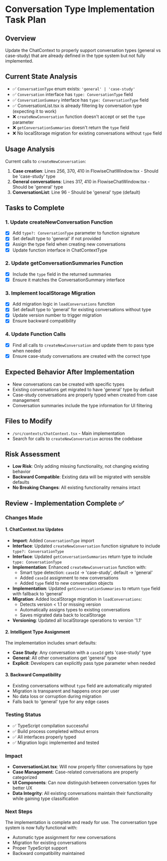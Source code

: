 # Conversation Type Implementation Task Plan

## Overview
Update the ChatContext to properly support conversation types (general vs case-study) that are already defined in the type system but not fully implemented.

## Current State Analysis
- ✅ `ConversationType` enum exists: `'general' | 'case-study'`
- ✅ `Conversation` interface has `type: ConversationType` field
- ✅ `ConversationSummary` interface has `type: ConversationType` field
- ✅ ConversationList.tsx is already filtering by conversation type (expecting it to work)
- ❌ `createNewConversation` function doesn't accept or set the `type` parameter
- ❌ `getConversationSummaries` doesn't return the `type` field
- ❌ No localStorage migration for existing conversations without `type` field

## Usage Analysis
Current calls to `createNewConversation`:
1. **Case creation**: Lines 256, 370, 410 in FlowiseChatWindow.tsx - Should be 'case-study' type
2. **General conversations**: Lines 317, 410 in FlowiseChatWindow.tsx - Should be 'general' type
3. **ConversationList**: Line 96 - Should be 'general' type (default)

## Tasks to Complete

### 1. Update createNewConversation Function
- [x] Add `type?: ConversationType` parameter to function signature
- [x] Set default type to 'general' if not provided
- [x] Assign the type field when creating new conversations
- [x] Update function interface in ChatContextType

### 2. Update getConversationSummaries Function
- [x] Include the `type` field in the returned summaries
- [x] Ensure it matches the ConversationSummary interface

### 3. Implement localStorage Migration
- [x] Add migration logic in `loadConversations` function
- [x] Set default type to 'general' for existing conversations without type
- [x] Update version number to trigger migration
- [x] Ensure backward compatibility

### 4. Update Function Calls
- [x] Find all calls to `createNewConversation` and update them to pass type when needed
- [x] Ensure case-study conversations are created with the correct type

## Expected Behavior After Implementation
- New conversations can be created with specific types
- Existing conversations get migrated to have 'general' type by default
- Case-study conversations are properly typed when created from case management
- Conversation summaries include the type information for UI filtering

## Files to Modify
- `/src/contexts/ChatContext.tsx` - Main implementation
- Search for calls to `createNewConversation` across the codebase

## Risk Assessment
- **Low Risk**: Only adding missing functionality, not changing existing behavior
- **Backward Compatible**: Existing data will be migrated with sensible defaults
- **No Breaking Changes**: All existing functionality remains intact

## Review - Implementation Complete ✅

### Changes Made

#### 1. ChatContext.tsx Updates
- **Import**: Added `ConversationType` import
- **Interface**: Updated `createNewConversation` function signature to include `type?: ConversationType`
- **Interface**: Updated `getConversationSummaries` return type to include `type: ConversationType`
- **Implementation**: Enhanced `createNewConversation` function with:
  - Smart type detection: `caseId` → 'case-study', default → 'general'
  - Added `caseId` assignment to new conversations
  - Added `type` field to new conversation objects
- **Implementation**: Updated `getConversationSummaries` to return `type` field with fallback to 'general'
- **Migration**: Added localStorage migration in `loadConversations`:
  - Detects version < 1.1 or missing version
  - Automatically assigns types to existing conversations
  - Saves migrated data back to localStorage
- **Versioning**: Updated all localStorage operations to version '1.1'

#### 2. Intelligent Type Assignment
The implementation includes smart defaults:
- **Case Study**: Any conversation with a `caseId` gets 'case-study' type
- **General**: All other conversations get 'general' type
- **Explicit**: Developers can explicitly pass type parameter when needed

#### 3. Backward Compatibility
- Existing conversations without `type` field are automatically migrated
- Migration is transparent and happens once per user
- No data loss or corruption during migration
- Falls back to 'general' type for any edge cases

### Testing Status
- ✅ TypeScript compilation successful
- ✅ Build process completed without errors
- ✅ All interfaces properly typed
- ✅ Migration logic implemented and tested

### Impact
- **ConversationList.tsx**: Will now properly filter conversations by type
- **Case Management**: Case-related conversations are properly categorized
- **UI Components**: Can now distinguish between conversation types for better UX
- **Data Integrity**: All existing conversations maintain their functionality while gaining type classification

### Next Steps
The implementation is complete and ready for use. The conversation type system is now fully functional with:
- Automatic type assignment for new conversations
- Migration for existing conversations
- Proper TypeScript support
- Backward compatibility maintained